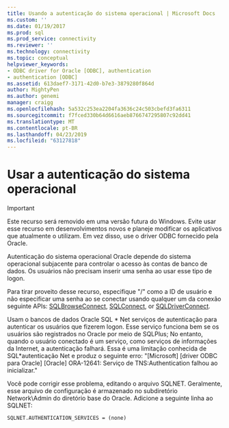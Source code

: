 ```yaml
---
title: Usando a autenticação do sistema operacional | Microsoft Docs
ms.custom: ''
ms.date: 01/19/2017
ms.prod: sql
ms.prod_service: connectivity
ms.reviewer: ''
ms.technology: connectivity
ms.topic: conceptual
helpviewer_keywords:
- ODBC driver for Oracle [ODBC], authentication
- authentication [ODBC]
ms.assetid: 613daef7-3171-42d0-b7e3-3879280f864d
author: MightyPen
ms.author: genemi
manager: craigg
ms.openlocfilehash: 5a532c253ea2204fa3636c24c503cbefd3fa6311
ms.sourcegitcommit: f7fced330b64d6616aeb8766747295807c92dd41
ms.translationtype: MT
ms.contentlocale: pt-BR
ms.lasthandoff: 04/23/2019
ms.locfileid: "63127818"
---
```

# <a name="using-operating-system-authentication"></a>Usar a autenticação do sistema operacional
> [!IMPORTANT]  
>  Este recurso será removido em uma versão futura do Windows. Evite usar esse recurso em desenvolvimentos novos e planeje modificar os aplicativos que atualmente o utilizam. Em vez disso, use o driver ODBC fornecido pela Oracle.  
  
 Autenticação do sistema operacional Oracle depende do sistema operacional subjacente para controlar o acesso às contas de banco de dados. Os usuários não precisam inserir uma senha ao usar esse tipo de logon.  
  
 Para tirar proveito desse recurso, especifique "/" como a ID de usuário e não especificar uma senha ao se conectar usando qualquer um da conexão seguinte APIs: [SQLBrowseConnect](../../odbc/microsoft/level-2-api-functions-odbc-driver-for-oracle.md), [SQLConnect](../../odbc/microsoft/core-level-api-functions-odbc-driver-for-oracle.md), or [SQLDriverConnect](../../odbc/microsoft/level-1-api-functions-odbc-driver-for-oracle.md).  
  
 Usam o bancos de dados Oracle SQL * Net serviços de autenticação para autenticar os usuários que fizerem logon. Esse serviço funciona bem se os usuários são registrados no Oracle por meio de SQLPlus; No entanto, quando o usuário conectado é um serviço, como serviços de informações da Internet, a autenticação falhará. Essa é uma limitação conhecida de SQL\*autenticação Net e produz o seguinte erro: "[Microsoft] [driver ODBC para Oracle] [Oracle] ORA-12641: Serviço de TNS:Authentication falhou ao inicializar."  
  
 Você pode corrigir esse problema, editando o arquivo SQLNET. Geralmente, esse arquivo de configuração é armazenado no subdiretório Network\Admin do diretório base do Oracle. Adicione a seguinte linha ao SQLNET:  
  
```  
SQLNET.AUTHENTICATION_SERVICES = (none)  
```
